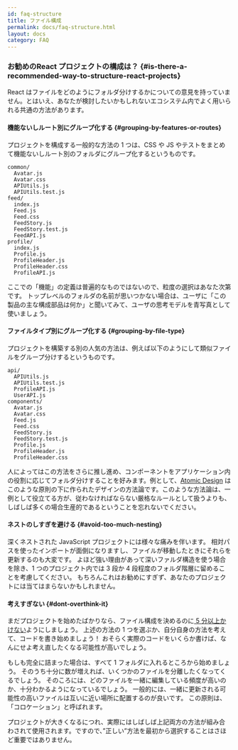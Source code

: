```yaml
---
id: faq-structure
title: ファイル構成
permalink: docs/faq-structure.html
layout: docs
category: FAQ
---
```


### お勧めのReact プロジェクトの構成は？ {#is-there-a-recommended-way-to-structure-react-projects}

React はファイルをどのようにフォルダ分けするかについての意見を持っていません。とはいえ、あなたが検討したいかもしれないエコシステム内でよく用いられる共通の方法があります。

#### 機能ないしルート別にグループ化する {#grouping-by-features-or-routes}

プロジェクトを構成する一般的な方法の 1 つは、CSS や JS やテストをまとめて機能ないしルート別のフォルダにグループ化するというものです。

```
common/
  Avatar.js
  Avatar.css
  APIUtils.js
  APIUtils.test.js
feed/
  index.js
  Feed.js
  Feed.css
  FeedStory.js
  FeedStory.test.js
  FeedAPI.js
profile/
  index.js
  Profile.js
  ProfileHeader.js
  ProfileHeader.css
  ProfileAPI.js
```

ここでの「機能」の定義は普遍的なものではないので、粒度の選択はあなた次第です。
トップレベルのフォルダの名前が思いつかない場合は、ユーザに「この製品の主な構成部品は何か」と聞いてみて、ユーザの思考モデルを青写真として使いましょう。

#### ファイルタイプ別にグループ化する {#grouping-by-file-type}

プロジェクトを構築する別の人気の方法は、例えば以下のようにして類似ファイルをグループ分けするというものです。

```
api/
  APIUtils.js
  APIUtils.test.js
  ProfileAPI.js
  UserAPI.js
components/
  Avatar.js
  Avatar.css
  Feed.js
  Feed.css
  FeedStory.js
  FeedStory.test.js
  Profile.js
  ProfileHeader.js
  ProfileHeader.css
```

人によってはこの方法をさらに推し進め、コンポーネントをアプリケーション内の役割に応じてフォルダ分けすることを好みます。例として、[Atomic Design](http://bradfrost.com/blog/post/atomic-web-design/) はこのような原則の下に作られたデザインの方法論です。このような方法論は、一例として役立てる方が、従わなければならない厳格なルールとして扱うよりも、しばしば多くの場合生産的であるということを忘れないでください。

#### ネストのしすぎを避ける {#avoid-too-much-nesting}

深くネストされた JavaScript プロジェクトには様々な痛みを伴います。
相対パスを使ったインポートが面倒になりますし、ファイルが移動したときにそれらを更新するのも大変です。
よほど強い理由があって深いファルダ構造を使う場合を除き、1 つのプロジェクト内では 3 段か 4 段程度のフォルダ階層に留めることを考慮してください。
もちろんこれはお勧めにすぎず、あなたのプロジェクトには当てはまらないかもしれません。

#### 考えすぎない {#dont-overthink-it}

まだプロジェクトを始めたばかりなら、ファイル構成を決めるのに[ 5 分以上かけない](https://en.wikipedia.org/wiki/Analysis_paralysis)ようにしましょう。
上述の方法の 1 つを選ぶか、自分自身の方法を考えて、コードを書き始めましょう！
おそらく実際のコードをいくらか書けば、なんにせよ考え直したくなる可能性が高いでしょう。

もしも完全に詰まった場合は、すべて 1 フォルダに入れるところから始めましょう。
そのうち十分に数が増えれば、いくつかのファイルを分離したくなってくるでしょう。
そのころには、どのファイルを一緒に編集している頻度が高いのか、十分わかるようになっているでしょう。
一般的には、一緒に更新される可能性の高いファイルは互いに近い場所に配置するのが良いです。
この原則は、「コロケーション」と呼ばれます。

プロジェクトが大きくなるにつれ、実際にはしばしば上記両方の方法が組み合わされて使用されます。ですので、”正しい”方法を最初から選択することはさほど重要ではありません。
